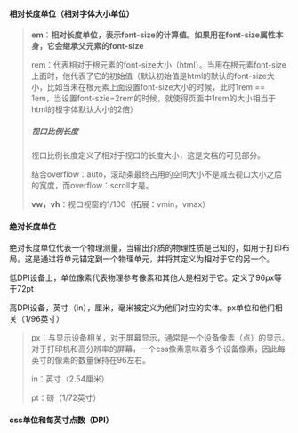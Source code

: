 #### 相对长度单位（相对字体大小单位）

> **em**：**相对长度单位，表示font-size的计算值。如果用在font-size属性本身，它会继承父元素的font-size**
>
> rem：代表相对于根元素的font-size大小（html）。当用在根元素font-size上面时，他代表了它的初始值（默认初始值是html的默认的font-size大小，比如当未在根元素上面设置font-size大小的时候，此时1rem == 1em，当设置font-szie=2rem的时候，就使得页面中1rem的大小相当于html的根字体默认大小的2倍）
>
> ##### 视口比例长度
>
> 视口比例长度定义了相对于视口的长度大小，这是文档的可见部分。
>
> 结合overflow：auto，滚动条最终占用的空间大小不是减去视口大小之后的宽度，而overflow：scroll才是。
>
> **vw，vh**：视口视窗的1/100（拓展：vmin，vmax）

#### 绝对长度单位

绝对长度单位代表一个物理测量，当输出介质的物理性质是已知的，如用于打印布局。这是通过将单元锚定到一个物理单元，并将其定义为相对于它的另一个。

低DPI设备上，单位像素代表物理参考像素和其他人是相对于它。定义了96px等于72pt

高DPI设备，英寸（in），厘米，毫米被定义为他们对应的实体。px单位和他们相关（1/96英寸）

> px：与显示设备相关，对于屏幕显示，通常是一个设备像素（点）的显示。对于打印机和高分辨率的屏幕，一个css像素意味着多个设备像素，因此每英寸的像素的数量保持在96左右。
>
> in：英寸（2.54厘米）
>
> pt：磅（1/72英寸）

#### css单位和每英寸点数（DPI）





